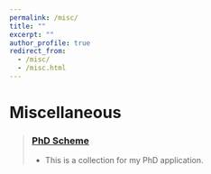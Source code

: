 ```yaml
---
permalink: /misc/
title: ""
excerpt: ""
author_profile: true
redirect_from: 
  - /misc/
  - /misc.html
---
```

# Miscellaneous

> ### [PhD Scheme](../archive/PhDscheme.md)
> - This is a collection for my PhD application.